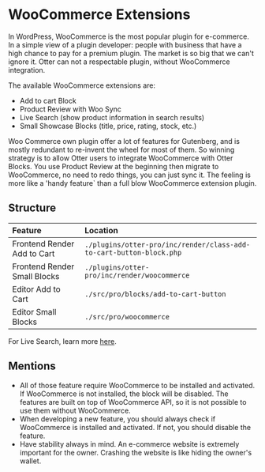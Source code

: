 # WooCommerce Extensions

In WordPress, WooCommerce is the most popular plugin for e-commerce. In a simple view of a plugin developer: people with business that have a high chance to pay for a premium plugin. The market is so big that we can't ignore it. Otter can not a respectable plugin, without WooCommerce integration.

The available WooCommerce extensions are:
- Add to cart Block
- Product Review with Woo Sync
- Live Search (show product information in search results)
- Small Showcase Blocks (title, price, rating, stock, etc.)

Woo Commerce own plugin offer a lot of features for Gutenberg, and is mostly redundant to re-invent the wheel for most of them. So winning strategy is to allow Otter users to integrate WooCommerce with Otter Blocks. You use Product Review at the beginning then migrate to WooCommerce, no need to redo things, you can just sync it. The feeling is more like a 'handy feature` than a full blow WooCommerce extension plugin.

## Structure

| Feature | Location |
| :-- | :-- |
| Frontend Render Add to Cart | `./plugins/otter-pro/inc/render/class-add-to-cart-button-block.php` |
| Frontend Render Small Blocks | `./plugins/otter-pro/inc/render/woocommerce` |
| Editor Add to Cart | `./src/pro/blocks/add-to-cart-button` |
| Editor Small Blocks | `./src/pro/woocommerce` |

For Live Search, learn more [here](live-search.md).

## Mentions

- All of those feature require WooCommerce to be installed and activated. If WooCommerce is not installed, the block will be disabled. The features are built on top of WooCommerce API, so it is not possible to use them without WooCommerce.
- When developing a new feature, you should always check if WooCommerce is installed and activated. If not, you should disable the feature.
- Have stability always in mind. An e-commerce website is extremely important for the owner. Crashing the website is like hiding the owner's wallet.  